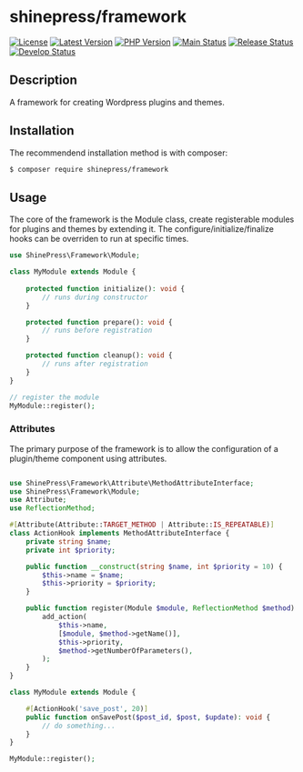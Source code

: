 # shinepress/framework

[![License](https://img.shields.io/packagist/l/shinepress/framework)](https://github.com/shinepress/framework/blob/main/LICENSE)
[![Latest Version](https://img.shields.io/packagist/v/shinepress/framework?label=latest)](https://packagist.org/packages/shinepress/framework/)
[![PHP Version](https://img.shields.io/packagist/dependency-v/shinepress/framework/php?label=php)](https://www.php.net/releases/index.php)
[![Main Status](https://img.shields.io/github/actions/workflow/status/shinepress/framework/verify.yml?branch=main&label=main)](https://github.com/shinepress/framework/actions/workflows/verify.yml?query=branch%3Amain)
[![Release Status](https://img.shields.io/github/actions/workflow/status/shinepress/framework/verify.yml?branch=release&label=release)](https://github.com/shinepress/framework/actions/workflows/verify.yml?query=branch%3Arelease)
[![Develop Status](https://img.shields.io/github/actions/workflow/status/shinepress/framework/verify.yml?branch=develop&label=develop)](https://github.com/shinepress/framework/actions/workflows/verify.yml?query=branch%3Adevelop)


## Description

A framework for creating Wordpress plugins and themes.


## Installation

The recommendend installation method is with composer:
```sh
$ composer require shinepress/framework
```


## Usage

The core of the framework is the Module class, create registerable modules for plugins and themes by extending it. The configure/initialize/finalize hooks can be overriden to run at specific times.

```php
use ShinePress\Framework\Module;

class MyModule extends Module {
	
	protected function initialize(): void {
		// runs during constructor
	}

	protected function prepare(): void {
		// runs before registration
	}

	protected function cleanup(): void {
		// runs after registration
	}
}

// register the module
MyModule::register();
```


### Attributes

The primary purpose of the framework is to allow the configuration of a plugin/theme component using attributes.

```php

use ShinePress\Framework\Attribute\MethodAttributeInterface;
use ShinePress\Framework\Module;
use Attribute;
use ReflectionMethod;

#[Attribute(Attribute::TARGET_METHOD | Attribute::IS_REPEATABLE)]
class ActionHook implements MethodAttributeInterface {
	private string $name;
	private int $priority;

	public function __construct(string $name, int $priority = 10) {
		$this->name = $name;
		$this->priority = $priority;
	}

	public function register(Module $module, ReflectionMethod $method): void;
		add_action(
			$this->name,
			[$module, $method->getName()],
			$this->priority,
			$method->getNumberOfParameters(),
		);
	}
}

class MyModule extends Module {

	#[ActionHook('save_post', 20)]
	public function onSavePost($post_id, $post, $update): void {
		// do something...
	}
}

MyModule::register();
```

